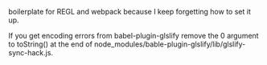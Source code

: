 boilerplate for REGL and webpack because I keep forgetting how to set it up.

If you get encoding errors from babel-plugin-glslify remove the 0 argument to toString()
at the end of node_modules/bable-plugin-glslify/lib/glslify-sync-hack.js.
